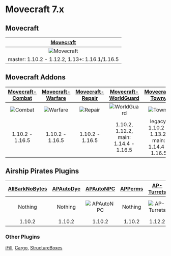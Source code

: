 # Movecraft 7.x

## Movecraft
| [Movecraft](https://github.com/APDevTeam/Movecraft) |
| :---: |
| ![Movecraft](https://github.com/APDevTeam/Movecraft/actions/workflows/maven.yml/badge.svg) |
| master: 1.10.2 - 1.12.2, 1.13+: 1.16.1/1.16.5 |

## Movecraft Addons
| [Movecraft-Combat](https://github.com/TylerS1066/Movecraft-Combat) | [Movecraft-Warfare](https://github.com/APDevTeam/Movecraft-Warfare) | [Movecraft-Repair](https://github.com/APDevTeam/Movecraft-Repair) | [Movecraft-WorldGuard](https://github.com/APDevTeam/Movecraft-WorldGuard) | [Movecraft-Towny](https://github.com/TylerS1066/Movecraft-Towny/) | [Movecraft-Cannons](https://github.com/TylerS1066/Movecraft-Cannons) | [Beaming](https://github.com/APDevTeam/Beaming) |
| :---: | :---: | :---: | :---: | :---: | :---: | :---: |
| ![Combat](https://github.com/TylerS1066/Movecraft-Combat/actions/workflows/maven.yml/badge.svg) | ![Warfare](https://github.com/APDevTeam/Movecraft-Warfare/actions/workflows/maven.yml/badge.svg) | ![Repair](https://github.com/APDevTeam/Movecraft-Repair/actions/workflows/maven.yml/badge.svg) | ![WorldGuard](https://github.com/APDevTeam/Movecraft-WorldGuard/actions/workflows/maven.yml/badge.svg) | ![Towny](https://github.com/TylerS1066/Movecraft-Towny/actions/workflows/maven.yml/badge.svg) | ![Cannons](https://github.com/TylerS1066/Movecraft-Cannons/actions/workflows/maven.yml/badge.svg) | ![Beaming](https://github.com/APDevTeam/Beaming/actions/workflows/maven.yml/badge.svg) |
| 1.10.2 - 1.16.5 | 1.10.2 - 1.16.5 | 1.10.2 - 1.16.5 | 1.10.2, 1.12.2, main: 1.14.4 - 1.16.5 | legacy: 1.10.2 - 1.13.2, main: 1.14.4 - 1.16.5 | 1.10.2 - 1.16.5 | 1.10.2 - 1.16.5 |

## Airship Pirates Plugins

| [AllBarkNoBytes](https://github.com/APDevTeam/AllBarkNoBytes) | [APAutoDye](https://github.com/APDevTeam/APAutoDye) | [APAutoNPC](https://github.com/APDevTeam/APAutoNPC) | [APPerms](https://github.com/APDevTeam/APDonorPerms) | [AP-Turrets](https://github.com/APDevTeam/Ap-Turrets) | [CustomWhitelist](https://github.com/WhiteWolfdoge/CustomWhiteList) | [Staff-Mode](https://github.com/APDevTeam/Staff-Mode) | [Ultimate-FactionsChat](https://github.com/TylerS1066/Ultimate-FactionsChat) | [WGFactions](https://github.com/APDevTeam/WGFactions) |
| :---: | :---: | :---: | :---: | :---: | :---: | :---: | :---: | :---: |
| Nothing | Nothing | ![APAutoNPC](https://github.com/APDevTeam/APAutoNPC/actions/workflows/maven.yml/badge.svg) | Nothing | ![AP-Turrets](https://github.com/APDevTeam/Ap-Turrets/actions/workflows/maven.yml/badge.svg) | Nothing | ![Staff-Mode](https://github.com/APDevTeam/Staff-Mode/actions/workflows/maven.yml/badge.svg) | ![Ultimate-FactionsChat](https://github.com/TylerS1066/Ultimate-FactionsChat/actions/workflows/maven.yml/badge.svg) | Nothing |
| 1.10.2 | 1.10.2 | 1.10.2 | 1.10.2 | 1.12.2 | 1.10.2 | 1.10.2 | 1.12.2 | 1.10.2 |

### Other Plugins

[iFill](https://github.com/Pocketkid2/Fill), [Cargo](https://github.com/eirikh1996/Cargo/), [StructureBoxes](https://github.com/eirikh1996/StructureBoxes)

